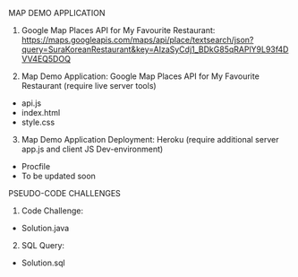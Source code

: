 MAP DEMO APPLICATION
1. Google Map Places API for My Favourite Restaurant: 
https://maps.googleapis.com/maps/api/place/textsearch/json?query=SuraKoreanRestaurant&key=AIzaSyCdj1_BDkG85qRAPlY9L93f4DVV4EQ5DOQ

2. Map Demo Application: Google Map Places API for My Favourite Restaurant (require live server tools)
- api.js
- index.html
- style.css

3. Map Demo Application Deployment: Heroku (require additional server app.js and client JS Dev-environment)
- Procfile
- To be updated soon 

PSEUDO-CODE CHALLENGES
1. Code Challenge: 
- Solution.java

2. SQL Query:  
- Solution.sql